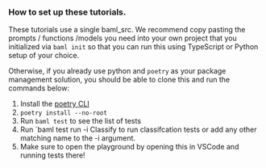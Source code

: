 ### How to set up these tutorials.

These tutorials use a single baml_src. We recommend copy pasting the prompts / functions /models you need into your own project that you initialized via `baml init` so that you can run this using TypeScript or Python setup of your choice.

Otherwise, if you already use python and `poetry` as your package management solution, you should be able to clone this and run the commands below:

1. Install the [poetry CLI](https://python-poetry.org/docs/)
2. `poetry install --no-root`
3. Run `baml test` to see the list of tests
4. Run `baml test run -i Classify to run classifcation tests or add any other matching name to the -i argument.
5. Make sure to open the playground by opening this in VSCode and running tests there!
